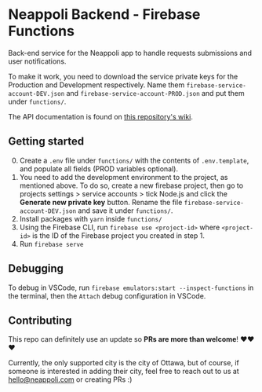 # Neappoli Backend - Firebase Functions
Back-end service for the Neappoli app to handle requests submissions and user notifications. 

To make it work, you need to download the service private keys for the Production and Development respectively. Name them `firebase-service-account-DEV.json` and `firebase-service-account-PROD.json` and put them under `functions/`.

The API documentation is found on [this repository's wiki](https://github.com/Neappoli/server/wiki).

## Getting started

0. Create a `.env` file under `functions/` with the contents of `.env.template`, and populate all fields (PROD variables optional).
1. You need to add the development environment to the project, as mentioned above. To do so, create a new firebase project, then go to projects settings > service accounts > tick Node.js and click the **Generate new private key** button. Rename the file `firebase-service-account-DEV.json` and save it under `functions/`.
2. Install packages with `yarn` inside `functions/`
3. Using the Firebase CLI, run `firebase use <project-id>` where `<project-id>` is the ID of the Firebase project you created in step 1.
4. Run `firebase serve`

## Debugging

To debug in VSCode, run `firebase emulators:start --inspect-functions` in the terminal, then the `Attach` debug configuration in VSCode.

## Contributing

This repo can definitely use an update so **PRs are more than welcome**! ❤️❤️❤️

Currently, the only supported city is the city of Ottawa, but of course, if someone is interested in adding their city, feel free to reach out to us at hello@neappoli.com or creating PRs :)

